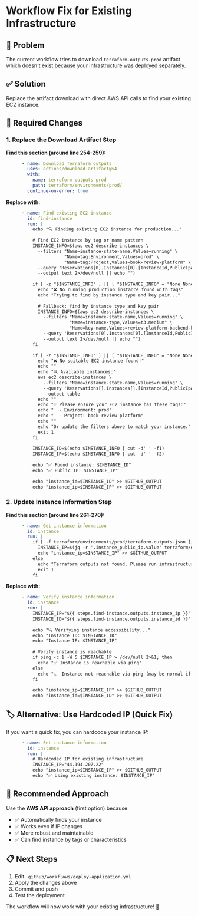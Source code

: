 # Workflow Fix for Existing Infrastructure

## 🎯 Problem
The current workflow tries to download `terraform-outputs-prod` artifact which doesn't exist because your infrastructure was deployed separately.

## ✅ Solution
Replace the artifact download with direct AWS API calls to find your existing EC2 instance.

## 🔧 Required Changes

### 1. Replace the Download Artifact Step
**Find this section (around line 254-259):**
```yaml
      - name: Download Terraform outputs
        uses: actions/download-artifact@v4
        with:
          name: terraform-outputs-prod
          path: terraform/environments/prod/
        continue-on-error: true
```

**Replace with:**
```yaml
      - name: Find existing EC2 instance
        id: find-instance
        run: |
          echo "🔍 Finding existing EC2 instance for production..."
          
          # Find EC2 instance by tag or name pattern
          INSTANCE_INFO=$(aws ec2 describe-instances \
            --filters "Name=instance-state-name,Values=running" \
                      "Name=tag:Environment,Values=prod" \
                      "Name=tag:Project,Values=book-review-platform" \
            --query 'Reservations[0].Instances[0].[InstanceId,PublicIpAddress]' \
            --output text 2>/dev/null || echo "")
          
          if [ -z "$INSTANCE_INFO" ] || [ "$INSTANCE_INFO" = "None None" ]; then
            echo "❌ No running production instance found with tags"
            echo "Trying to find by instance type and key pair..."
            
            # Fallback: find by instance type and key pair
            INSTANCE_INFO=$(aws ec2 describe-instances \
              --filters "Name=instance-state-name,Values=running" \
                        "Name=instance-type,Values=t3.medium" \
                        "Name=key-name,Values=review-platform-backend-key" \
              --query 'Reservations[0].Instances[0].[InstanceId,PublicIpAddress]' \
              --output text 2>/dev/null || echo "")
          fi
          
          if [ -z "$INSTANCE_INFO" ] || [ "$INSTANCE_INFO" = "None None" ]; then
            echo "❌ No suitable EC2 instance found!"
            echo ""
            echo "🔍 Available instances:"
            aws ec2 describe-instances \
              --filters "Name=instance-state-name,Values=running" \
              --query 'Reservations[].Instances[].[InstanceId,PublicIpAddress,InstanceType,KeyName,Tags[?Key==`Name`].Value|[0]]' \
              --output table
            echo ""
            echo "💡 Please ensure your EC2 instance has these tags:"
            echo "  - Environment: prod"
            echo "  - Project: book-review-platform"
            echo ""
            echo "Or update the filters above to match your instance."
            exit 1
          fi
          
          INSTANCE_ID=$(echo $INSTANCE_INFO | cut -d' ' -f1)
          INSTANCE_IP=$(echo $INSTANCE_INFO | cut -d' ' -f2)
          
          echo "✅ Found instance: $INSTANCE_ID"
          echo "✅ Public IP: $INSTANCE_IP"
          
          echo "instance_id=$INSTANCE_ID" >> $GITHUB_OUTPUT
          echo "instance_ip=$INSTANCE_IP" >> $GITHUB_OUTPUT
```

### 2. Update Instance Information Step
**Find this section (around line 261-270):**
```yaml
      - name: Get instance information
        id: instance
        run: |
          if [ -f terraform/environments/prod/terraform-outputs.json ]; then
            INSTANCE_IP=$(jq -r '.instance_public_ip.value' terraform/environments/prod/terraform-outputs.json)
            echo "instance_ip=$INSTANCE_IP" >> $GITHUB_OUTPUT
          else
            echo "Terraform outputs not found. Please run infrastructure deployment first."
            exit 1
          fi
```

**Replace with:**
```yaml
      - name: Verify instance information
        id: instance
        run: |
          INSTANCE_IP="${{ steps.find-instance.outputs.instance_ip }}"
          INSTANCE_ID="${{ steps.find-instance.outputs.instance_id }}"
          
          echo "🔍 Verifying instance accessibility..."
          echo "Instance ID: $INSTANCE_ID"
          echo "Instance IP: $INSTANCE_IP"
          
          # Verify instance is reachable
          if ping -c 1 -W 5 $INSTANCE_IP > /dev/null 2>&1; then
            echo "✅ Instance is reachable via ping"
          else
            echo "⚠️  Instance not reachable via ping (may be normal if ICMP is blocked)"
          fi
          
          echo "instance_ip=$INSTANCE_IP" >> $GITHUB_OUTPUT
          echo "instance_id=$INSTANCE_ID" >> $GITHUB_OUTPUT
```

## 🏷️ Alternative: Use Hardcoded IP (Quick Fix)

If you want a quick fix, you can hardcode your instance IP:

```yaml
      - name: Set instance information
        id: instance
        run: |
          # Hardcoded IP for existing infrastructure
          INSTANCE_IP="44.194.207.22"
          echo "instance_ip=$INSTANCE_IP" >> $GITHUB_OUTPUT
          echo "✅ Using existing instance: $INSTANCE_IP"
```

## 🎯 Recommended Approach

Use the **AWS API approach** (first option) because:
- ✅ Automatically finds your instance
- ✅ Works even if IP changes
- ✅ More robust and maintainable
- ✅ Can find instance by tags or characteristics

## 📋 Next Steps

1. Edit `.github/workflows/deploy-application.yml`
2. Apply the changes above
3. Commit and push
4. Test the deployment

The workflow will now work with your existing infrastructure! 🚀
